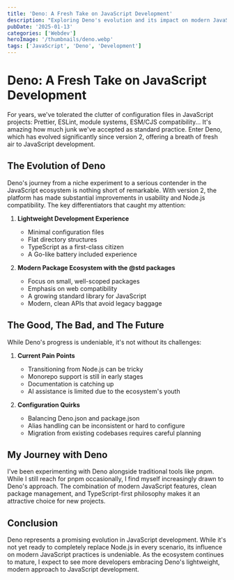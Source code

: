 ```yaml
---
title: 'Deno: A Fresh Take on JavaScript Development'
description: "Exploring Deno's evolution and its impact on modern JavaScript development"
pubDate: '2025-01-13'
categories: ['Webdev']
heroImage: '/thumbnails/deno.webp'
tags: ['JavaScript', 'Deno', 'Development']
---
```


# Deno: A Fresh Take on JavaScript Development

For years, we've tolerated the clutter of configuration files in JavaScript projects: Prettier, ESLint, module systems, ESM/CJS compatibility... It's amazing how much junk we've accepted as standard practice. Enter Deno, which has evolved significantly since version 2, offering a breath of fresh air to JavaScript development.

## The Evolution of Deno

Deno's journey from a niche experiment to a serious contender in the JavaScript ecosystem is nothing short of remarkable. With version 2, the platform has made substantial improvements in usability and Node.js compatibility. The key differentiators that caught my attention:

1. **Lightweight Development Experience**

   - Minimal configuration files
   - Flat directory structures
   - TypeScript as a first-class citizen
   - A Go-like battery included experience

2. **Modern Package Ecosystem with the @std packages**

   - Focus on small, well-scoped packages
   - Emphasis on web compatibility
   - A growing standard library for JavaScript
   - Modern, clean APIs that avoid legacy baggage

## The Good, The Bad, and The Future

While Deno's progress is undeniable, it's not without its challenges:

1. **Current Pain Points**

   - Transitioning from Node.js can be tricky
   - Monorepo support is still in early stages
   - Documentation is catching up
   - AI assistance is limited due to the ecosystem's youth

2. **Configuration Quirks**
   - Balancing Deno.json and package.json
   - Alias handling can be inconsistent or hard to configure
   - Migration from existing codebases requires careful planning

## My Journey with Deno

I've been experimenting with Deno alongside traditional tools like pnpm. While I still reach for pnpm occasionally, I find myself increasingly drawn to Deno's approach. The combination of modern JavaScript features, clean package management, and TypeScript-first philosophy makes it an attractive choice for new projects.

## Conclusion

Deno represents a promising evolution in JavaScript development. While it's not yet ready to completely replace Node.js in every scenario, its influence on modern JavaScript practices is undeniable. As the ecosystem continues to mature, I expect to see more developers embracing Deno's lightweight, modern approach to JavaScript development.
